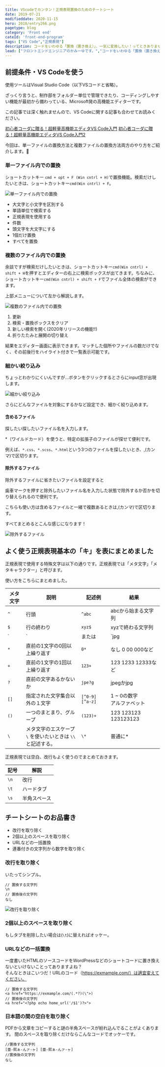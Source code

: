 ```yaml
---
title: VScodeでカンタン！正規表現置換のためのチートシート
date: 2019-07-21
modifieddate: 2020-11-15
hero: 2018/entry266.png
pagetype: blog
category: 'Front end'
cateId: 'front-end-program'
tags: ["VS Code","正規表現"]
description: コードをいわゆる「置換（置き換え）」、一気に変換したい！ってときありませんか？「正規表現」を使うと一部の文字を削除したり、抽出したりできて超便利です。この記事は高機能エディタVScodeの置換機能で正規表現をある程度使えるようになりたい人、コピペで手軽に置換をしたい人のために書かれた記事です。VScodeの使い方、正規表現、置換の基本、よく使う置換のチートシートについて掲載しています。
lead: ["フロントエンドエンジニアのかみーゆです。","コードをいわゆる「置換（置き換え）」、一気に変換したい！ってときありませんか？","「正規表現」を使うと一部の文字を削除したり、抽出したりできて超便利です。","この記事は高機能エディタVScodeの置換機能で正規表現をある程度使えるようになりたい人、コピペで手軽に置換をしたい人のために書かれた記事です。","VScodeの使い方、正規表現、置換の基本、よく使う置換のチートシートについて掲載しています。"]
---
```


## 前提条件・VS Codeを使う
使用ツールはVisual Studio Code（以下VSコードと省略）。

ざっくり言うと、制作部をフォルダー単位で管理できたり、コーディングしやすい機能が最初から備わっている、Microsoft発の高機能エディターです。

この記事では深く触れませんので、VS Codeに関する記事も合わせてお読みください。

[初心者コーダに贈る！超軽量高機能エディタVS Code入門](https://ginneko-atelier.com/blogs/entry266)
[初心者コーダに贈る！超軽量高機能エディタVS Code入門2](https://ginneko-atelier.com/blogs/entry280)

今回は、単一ファイルの置換方法と複数ファイルの置換方法両方のやり方をご紹介します。

### 単一ファイル内での置換
ショートカットキー `cmd + opt + F (Win cntrl + H)`で置換機能。検索だけしたいときは、ショートカットキー`cmd(Win cntrl) + F`。

![単一ファイル内での置換](./images/2019/entry336-1.png)

* 大文字と小文字を区別する
* 単語単位で検索する
* 正規表現を使用する
* 件数
* 頭文字を大文字にする
* 1個だけ置換
* すべてを置換

### 複数のファイル内での置換
余談ですが検索だけしたいときは、ショートカットキー`cmd(Win cntrl) + shift + H`を押すとエディターの右上に検索ボックスが出てきます。ちなみに、ショートカットキー`cmd(Win cntrl) + shift + F`でファイル全体の検索ができます。

上部メニューについて左から解説します。

![複数のファイル内での置換](./images/2019/entry336-2.png)

1. 更新
2. 検索・置換ボックスをクリア
3. 新しい検索を開く(2020年リリースの機能!!)
4. 折りたたみと展開の切り替え

結果をエディター画面に表示できます。マッチした個所やファイルの数だけでなく、その前後行をハイライト付きで一覧表示可能です。

### 細かい絞り込み
ちょっとわかりにくいんですが...ボタンをクリックするとさらにinput窓が出現します。

![細かい絞り込み](./images/2019/entry336-3.png)

さらにどんなファイルを対象にするかなど設定でき、細かく絞り込めます。

#### 含めるファイル

探したい探したいファイル名を入力します。

*（ワイルドカード）を使うと、特定の拡張子のファイルが探せて便利です。

例えば、`*.css`、`*.scss`、`*.html`という3つのファイルを探したいとき、,(カンマ)で区切ります。

#### 除外するファイル

除外するファイルに省きたいファイルを設定すると

歯車マークを押すと除外したいファイル名を入力した状態で除外するか否かを切り替えられるので便利です。

こちらも使い方は含めるファイルと一緒で複数あるときは,(カンマ)で区切ります。

すべてまとめるとこんな感じになります！

![除外するファイル](./images/2019/entry336-4.png)

## よく使う正規表現基本の「キ」を表にまとめました
正規表現で使用する特殊文字は以下の通りです。正規表現では「メタ文字」「メタキャラクター」と呼びます。

使い方をこちらにまとめました。

|メタ文字|説明|記述例|結果|
|-|-|-|-|
|`^`|行頭|`^abc`|abcから始まる文字列|
|`$`|行の終わり|`xyz$`|xyzで終わる文字列|
|`|`|または|`jpg|jpeg`|jpgかjpeg|
|`*`|直前の1文字の0回以上繰り返す|`0*`|なし 0 00 000など|
|`+`|直前の1文字の1回以上繰り返す|`123+`|123 1233 12333など|
|`?`|直前の文字あるかないか|`jpe?g`|jpegかjpg|
|`[]`|指定された文字集合以外の１文字|`[^0-9]` `[^a-z]`|1 ~ 0の数字<br>アルファベット|
|`()`|一つのまとまり、グループ|`(123)+`|123 123123 123123123|
|`` \ `` | メタ文字のエスケープ <br> `` \ `` を使いたいときは `` \\ `` と記述する。|`` \* `` | 普通に*|

正規表現では空白、改行もよく使うのでまとめておきます。

|記号|解説|
|-|-|
|`` \n ``|改行|
|`` \t ``|ハードタブ|
|`` \s ``|半角スペース|

## チートシートのお品書き
* 改行を取り除く
* 2個以上のスペースを取り除く
* URLなどの一括置換
* 連番付きの文字列から数字を取り除く

### 改行を取り除く
いたってシンプル。
```
// 置換する文字列
\n
// 置換後の文字列
なし
```
![改行を取り除く](./images/2019/entry336-5.png)

### 2個以上のスペースを取り除く
もしタブを削除したい場合は(`` \t ``)に替えればオッケー。

### URLなどの一括置換
一度書いたHTMLのソースコードをWordPressなどのショートコードに置き換えないといけないことってありますよね？<br>
そんなときはこいつだ！URLのコード（https://exmample.com/）は適宜変えてください。
```
// 置換する文字列
<a href="https://exmample.com/(.*?)(\">)
// 置換後の文字列
<a href="<?php echo home_url('/$1')?>">
```


### 日本語の間の空白を取り除く
PDFから文章をコピーすると謎の半角スペースが紛れ込んでることがよくあります。
間のスペースを取り除くだけならこんなコードでオッケーです。

```
//置換する文字列
[亜-熙ぁ-んァ-ヶ] [亜-熙ぁ-んァ-ヶ]
//置換後の文字列
なし
```
